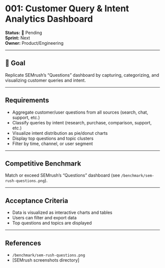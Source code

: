 # 001: Customer Query & Intent Analytics Dashboard

**Status:** 🚨 Pending  
**Sprint:** Next  
**Owner:** Product/Engineering

---

## 🎯 Goal

Replicate SEMrush’s “Questions” dashboard by capturing, categorizing, and
visualizing customer queries and intent.

---

## Requirements

- Aggregate customer/user questions from all sources (search, chat, support,
  etc.)
- Classify queries by intent (research, purchase, comparison, support, etc.)
- Visualize intent distribution as pie/donut charts
- Display top questions and topic clusters
- Filter by time, channel, or user segment

---

## Competitive Benchmark

Match or exceed SEMrush’s “Questions” dashboard (see
`/benchmark/sem-rush-questions.png`).

---

## Acceptance Criteria

- Data is visualized as interactive charts and tables
- Users can filter and export data
- Top questions and topics are displayed

---

## References

- `/benchmark/sem-rush-questions.png`
- [SEMrush screenshots directory]
